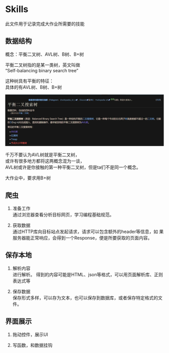 # Skills

此文件用于记录完成大作业所需要的技能

## 数据结构

概念：平衡二叉树、AVL树、B树、B+树

平衡二叉树指的是某一类树，英文叫做  
“Self-balancing binary search tree”

这种树具有平衡的特征：  
具体的有AVL树、B树、B+树

![平衡二叉树-维基百科搜索](/img/3-BigProject/平衡二叉树.jpg)

千万不要认为AVL树就是平衡二叉树，  
或许有很多地方都将这两概念混为一谈，  
AVL树或许是你接触的第一种平衡二叉树，但是ta们不是同一个概念。

大作业中，要求用B+树

## 爬虫

1. 准备工作  
通过浏览器查看分析目标网页，学习编程基础规范。

2. 获取数据  
通过HTTP库向目标站点发起请求，请求可以包含额外的header等信息，如
果服务器能正常响应，会得到一个Response，便是所要获取的页面内容。

## 保存本地

1. 解析内容  
进行解析。
得到的内容可能是HTML、json等格式，可以用页面解析库、正则表达式等

2. 保存数据  
保存形式多样，可以存为文本，也可以保存到数据库，或者保存特定格式的文件。

## 界面展示

1. 拖动控件，展示UI

2. 写函数，和数据挂钩
